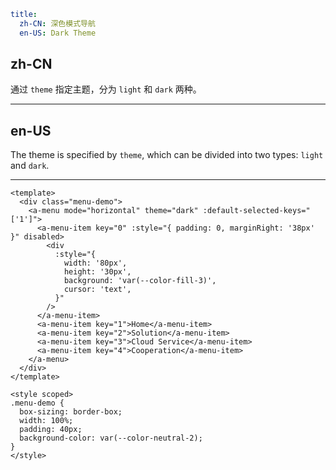 ```yaml
title:
  zh-CN: 深色模式导航
  en-US: Dark Theme
```

## zh-CN

通过 `theme` 指定主题，分为 `light` 和 `dark` 两种。

---

## en-US

The theme is specified by `theme`, which can be divided into two types: `light` and `dark`.

---

```vue
<template>
  <div class="menu-demo">
    <a-menu mode="horizontal" theme="dark" :default-selected-keys="['1']">
      <a-menu-item key="0" :style="{ padding: 0, marginRight: '38px' }" disabled>
        <div
          :style="{
            width: '80px',
            height: '30px',
            background: 'var(--color-fill-3)',
            cursor: 'text',
          }"
        />
      </a-menu-item>
      <a-menu-item key="1">Home</a-menu-item>
      <a-menu-item key="2">Solution</a-menu-item>
      <a-menu-item key="3">Cloud Service</a-menu-item>
      <a-menu-item key="4">Cooperation</a-menu-item>
    </a-menu>
  </div>
</template>

<style scoped>
.menu-demo {
  box-sizing: border-box;
  width: 100%;
  padding: 40px;
  background-color: var(--color-neutral-2);
}
</style>
```
